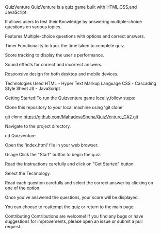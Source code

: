 QuizVenture
QuizVenture is a quiz game built with HTML,CSS,and JavaScript.

It allows users to test their Knowledge by answering multiple-choice questions on various topics.

Features
Multiple-choice questions with options and correct answers.

Timer Functionality to track the time taken to complete quiz.

Score tracking to display the user's performance.

Sound effects for correct and incorrect answers.

Responsive design for both desktop and mobile devices.

Technologies Used
HTML - Hyper Text Markup Language CSS - Cascading Style Sheet JS - JavaScript

Getting Started
To run the Quizventure game locally,follow steps:

Clone this repository to your local machine using 'git clone'

git clone https://github.com/MahadevaSneha/QuizVenture_CA2.git

Navigate to the project directory.

cd Quizventure

Open the 'index.html' file in your web browser.

Usage
Click the "Start" button to begin the quiz.

Read the Instructions carefully and click on "Get Started" button.

Select the Technology.

Read each question carefully and select the correct answer by clicking on one of the option.

Once you've answered the questions, your score will be displayed.

You can choose to reattempt the quiz or return to the main page.

Contributing
Contributions are welcome! If you find any bugs or have suggestions for improvements, please open an issue or submit a pull request.
